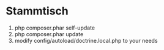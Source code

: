 Stammtisch
=======================
1. php composer.phar self-update
2. php composer.phar update
3. modify config/autoload/doctrine.local.php to your needs
